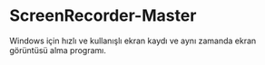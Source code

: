 # ScreenRecorder-Master

Windows için hızlı ve kullanışlı ekran kaydı ve aynı zamanda ekran görüntüsü alma programı.
